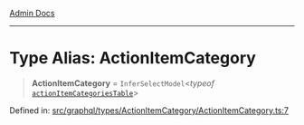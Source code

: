 [Admin Docs](/)

***

# Type Alias: ActionItemCategory

> **ActionItemCategory** = `InferSelectModel`\<*typeof* [`actionItemCategoriesTable`](../../../../../drizzle/tables/actionItemCategories/variables/actionItemCategoriesTable.md)\>

Defined in: [src/graphql/types/ActionItemCategory/ActionItemCategory.ts:7](https://github.com/Sourya07/talawa-api/blob/583d62db9438de398bb9012a4a2617e2cb268b08/src/graphql/types/ActionItemCategory/ActionItemCategory.ts#L7)
